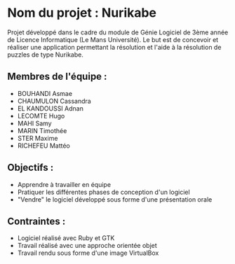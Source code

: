 # Nom du projet : Nurikabe
Projet développé dans le cadre du module de Génie Logiciel de 3ème année de Licence Informatique (Le Mans Université). Le but est de concevoir et réaliser une application permettant la résolution et l'aide à la résolution de puzzles de type Nurikabe.

## Membres de l'équipe : 
* BOUHANDI Asmae
* CHAUMULON Cassandra
* EL KANDOUSSI Adnan
* LECOMTE Hugo
* MAHI Samy
* MARIN Timothée
* STER Maxime
* RICHEFEU Mattéo

## Objectifs :
* Apprendre à travailler en équipe
* Pratiquer les différentes phases de conception d'un logiciel
* "Vendre" le logiciel développé sous forme d'une présentation orale 

## Contraintes :
* Logiciel réalisé avec Ruby et GTK
* Travail réalisé avec une approche orientée objet
* Travail rendu sous forme d'une image VirtualBox
